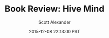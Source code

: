 ---
layout: podcast
title: "Book Review: Hive Mind"
author: Scott Alexander
description: https://slatestarcodex.com/2015/12/08/book-review-hive-mind/
date: 2015-12-08 22:13:00 PST
length: 223690
duration: 56
guid: book-review-hive-mind
---